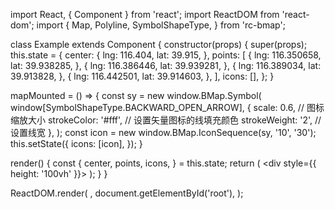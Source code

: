 import React, { Component } from 'react';
import ReactDOM from 'react-dom';
import {
  Map,
  Polyline,
  SymbolShapeType,
} from 'rc-bmap';

class Example extends Component {
  constructor(props) {
    super(props);
    this.state = {
      center: {
        lng: 116.404,
        lat: 39.915,
      },
      points: [
        {
          lng: 116.350658,
          lat: 39.938285,
        }, 
        {
          lng: 116.386446,
          lat: 39.939281,
        },
        {
          lng: 116.389034,
          lat: 39.913828,
        },
        {
          lng: 116.442501,
          lat: 39.914603,
        },
      ],
      icons: [],
    };
  }

  mapMounted = () => {
    const sy = new window.BMap.Symbol(
      window[SymbolShapeType.BACKWARD_OPEN_ARROW], 
      {
        scale: 0.6, // 图标缩放大小
        strokeColor: '#fff', // 设置矢量图标的线填充颜色
        strokeWeight: '2', // 设置线宽
      },
    );
    const icon = new window.BMap.IconSequence(sy, '10', '30');
    this.setState({
      icons: [icon],
    });
  }

  render() {
    const {
      center, points, icons,
    } = this.state;
    return (
      <div style={{ height: '100vh' }}>
        <Map
          ak="WAeVpuoSBH4NswS30GNbCRrlsmdGB5Gv"
          center={center}
          zoom={14}
          scrollWheelZoom
          mapMounted={this.mapMounted}
        >
          <Polyline
            points={points}
            strokeColor="#18a45b"
            strokeWeight={8}
            strokeOpacity={0.8}
            icons={icons}
            editing={false}
            clicking
          />
        </Map>
      </div>
    );
  }
}

ReactDOM.render(
  <Example />,
  document.getElementById('root'),
);
